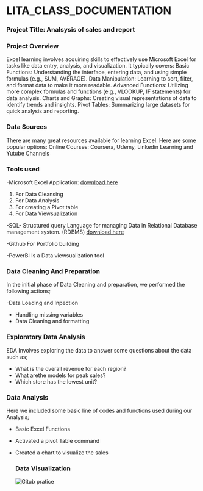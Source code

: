 # LITA_CLASS_DOCUMENTATION

### Project Title: Analsysis of sales and report

### Project Overview 
Excel learning involves acquiring skills to effectively use Microsoft Excel for tasks like data entry, analysis, and visualization. It typically covers:
      Basic Functions: Understanding the interface, entering data, and using simple formulas (e.g., SUM, AVERAGE).
      Data Manipulation: Learning to sort, filter, and format data to make it more readable.
      Advanced Functions: Utilizing more complex formulas and functions (e.g., VLOOKUP, IF statements) for data analysis.
      Charts and Graphs: Creating visual representations of data to identify trends and insights.
      Pivot Tables: Summarizing large datasets for quick analysis and reporting.


### Data Sources
There are many great resources available for learning Excel. Here are some popular options:
Online Courses: Coursera, Udemy, Linkedin Learning and Yutube Channels


### Tools used

  -Microsoft Excel Application: [download here](https://www.microsoft.com/en-ng/)

   1. For Data Cleansing
   2. For Data Analysis
   3. For creating a Pivot table
   4. For Data Viewsualization

-SQL- Structured query Language for managing Data in Relational Database management system. (RDBMS) [download here](http://www.microsoft.com/sql-sever-download)

-Github For Portfolio building

-PowerBI Is a Data viewsualization tool

### Data Cleaning And Preparation

In the initial phase of Data Cleaning and preparation, we performed the following actions;

-Data Loading and Inpection
- Handling missing variables
- Data Cleaning and formatting

### Exploratory Data Analysis

EDA Involves exploring the data to answer some questions about the data such as;

- What is the overall revenue for each region?
- What arethe models for peak sales?
- Which store has the lowest unit?

### Data Analysis

Here we included some basic line of codes and functions used during our Analysis;

- Basic Excel Functions
- Activated a pivot Table command
- Created a chart to visualize the sales

  ### Data Visualization
  ![Gitub pratice](https://github.com/user-attachments/assets/84b12e48-bb6e-44de-99f5-2fd5bea088a3)






